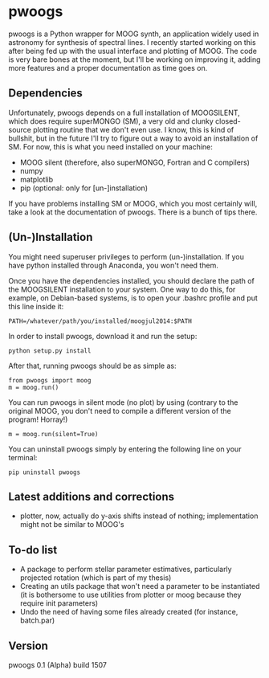 # pwoogs

pwoogs is a Python wrapper for MOOG synth, an application widely used in astronomy for synthesis of spectral lines. I recently started working on this after being fed up with the usual interface and plotting of MOOG. The code is very bare bones at the moment, but I'll be working on improving it, adding more features and a proper documentation as time goes on.

Dependencies
------------

Unfortunately, pwoogs depends on a full installation of MOOGSILENT, which does require superMONGO (SM), a very old and clunky closed-source plotting routine that we don't even use. I know, this is kind of bullshit, but in the future I'll try to figure out a way to avoid an installation of SM. For now, this is what you need installed on your machine:

* MOOG silent (therefore, also superMONGO, Fortran and C compilers)
* numpy
* matplotlib
* pip (optional: only for [un-]installation)

If you have problems installing SM or MOOG, which you most certainly will, take a look at the documentation of pwoogs. There is a bunch of tips there.

(Un-)Installation
------------

You might need superuser privileges to perform (un-)installation. If you have python installed through Anaconda, you won't need them.

Once you have the dependencies installed, you should declare the path of the MOOGSILENT installation to your system. One way to do this, for example, on Debian-based systems, is to open your .bashrc profile and put this line inside it:

    PATH=/whatever/path/you/installed/moogjul2014:$PATH

In order to install pwoogs, download it and run the setup:
 
    python setup.py install

After that, running pwoogs should be as simple as:

    from pwoogs import moog
    m = moog.run()
    
You can run pwoogs in silent mode (no plot) by using (contrary to the original MOOG, you don't need to compile a different version of the program! Horray!)

    m = moog.run(silent=True)

You can uninstall pwoogs simply by entering the following line on your terminal:

    pip uninstall pwoogs
    
Latest additions and corrections
------------

* plotter, now, actually do y-axis shifts instead of nothing; implementation might not be similar to MOOG's

To-do list
------------

* A package to perform stellar parameter estimatives, particularly projected rotation (which is part of my thesis)
* Creating an utils package that won't need a parameter to be instantiated (it is bothersome to use utilities from plotter or moog because they require init parameters)
* Undo the need of having some files already created (for instance, batch.par)

Version
------------

pwoogs 0.1 (Alpha) build 1507

